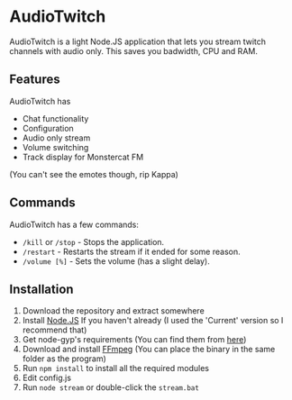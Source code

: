 # AudioTwitch
AudioTwitch is a light Node.JS application that lets you stream twitch channels with audio only. This saves you badwidth, CPU and RAM.

## Features
AudioTwitch has
* Chat functionality
* Configuration
* Audio only stream
* Volume switching
* Track display for Monstercat FM

(You can't see the emotes though, rip Kappa)

## Commands
AudioTwitch has a few commands:
* `/kill` or `/stop` - Stops the application.
* `/restart` - Restarts the stream if it ended for some reason.
* `/volume [%]` - Sets the volume (has a slight delay).

## Installation
1. Download the repository and extract somewhere
2. Install [Node.JS](https://nodejs.org/en/) If you haven't already (I used the 'Current' version so I recommend that)
3. Get node-gyp's requirements (You can find them from [here](https://github.com/nodejs/node-gyp/blob/master/README.md#installation))
4. Download and install [FFmpeg](https://ffmpeg.org/) (You can place the binary in the same folder as the program)
5. Run `npm install` to install all the required modules
6. Edit config.js
7. Run `node stream` or double-click the `stream.bat`